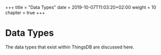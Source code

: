 +++
title = "Data Types"
date = 2019-10-07T11:03:20+02:00
weight = 10
chapter = true
+++

# Data Types

The data types that exist within ThingsDB are discussed here.